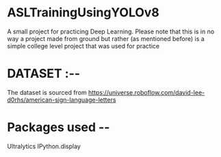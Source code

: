 # ASLTrainingUsingYOLOv8
A small project for practicing Deep Learning. Please note that this is in no way a project made from ground but rather (as mentioned before) is a simple college level project that was used for practice

# DATASET :--
The dataset is sourced from https://universe.roboflow.com/david-lee-d0rhs/american-sign-language-letters

# Packages used --
Ultralytics
IPython.display
